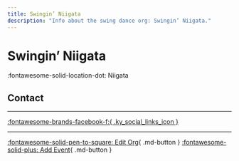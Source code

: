 ```yaml
---
title: Swingin’ Niigata
description: "Info about the swing dance org: Swingin’ Niigata."
---
```


# Swingin’ Niigata

:fontawesome-solid-location-dot: Niigata  


## Contact


---

 [:fontawesome-brands-facebook-f:{ .ky_social_links_icon }](https://www.facebook.com/groups/589243062715844)

---

[:fontawesome-solid-pen-to-square: Edit Org](https://github.com/swingdance/orgs/issues/new?assignees=&labels=update+org&projects=&template=03-update_entity.yml&title=Update%20Org%3A%20ja_JP%20%E2%80%A2%20Swingin%E2%80%99%20Niigata&region=ja_JP&id=swingin-niigata&name=Swingin%E2%80%99%20Niigata){ .md-button } [:fontawesome-solid-plus: Add Event](https://github.com/swingdance/events/issues/new?assignees=&labels=add+event&projects=&template=02-add_entity.yml&title=Add%20Event%3A%20ja_JP%20%E2%80%A2%20%3CName%3E&region=ja_JP&province=Niigata&city=Niigata&org_id=swingin-niigata){ .md-button }
